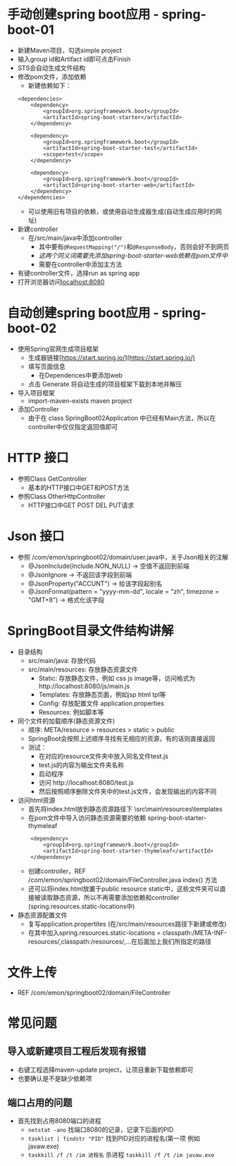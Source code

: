 # 手动创建spring boot应用 - spring-boot-01
* 新建Maven项目，勾选simple project 
* 输入group id和Artifact id即可点击Finish   
* STS会自动生成文件结构 
* 修改pom文件，添加依赖
    * 新建依赖如下：
    ```
    <dependencies>
		<dependency>
			<groupId>org.springframework.boot</groupId>
			<artifactId>spring-boot-starter</artifactId>
		</dependency>

		<dependency>
			<groupId>org.springframework.boot</groupId>
			<artifactId>spring-boot-starter-test</artifactId>
			<scope>test</scope>
		</dependency>
		
		<dependency>
            <groupId>org.springframework.boot</groupId>
            <artifactId>spring-boot-starter-web</artifactId>
        </dependency>
	</dependencies>
    ```
    * 可以使用旧有项目的依赖，或使用自动生成器生成(自动生成应用时的网址)
* 新建controller
    * 在/src/main/java中添加controller
        * 其中要有`@RequestMapping("/")`和`@ResponseBody`，否则会好不到网页
        * _这两个同义词需要先添加spring-boot-starter-web依赖在pom文件中_
        * 需要在controller中添加主方法
* 有键controller文件，选择run as spring app
* 打开浏览器访问[localhost:8080](http://localhost:8080)

# 自动创建spring boot应用 - spring-boot-02
* 使用Spring官网生成项目框架
    * 生成器链接[https://start.spring.io/](https://start.spring.io/)
    * 填写页面信息
        * 在Dependences中要添加web
    * 点击 Generate 将自动生成的项目框架下载到本地并解压
* 导入项目框架
    * import-maven-exists maven project
* 添加Controller
    * 由于在 class SpringBoot02Application 中已经有Main方法，所以在controller中仅仅指定返回值即可

# HTTP 接口
* 参照Class GetController
    * 基本的HTTP接口中GET和POST方法
* 参照Class OtherHttpController
    * HTTP接口中GET POST DEL PUT请求

# Json 接口
* 参照 /com/emon/springboot02/domain/user.java中，关于Json相关的注解
    * @JsonInclude(Include.NON_NULL) → 空值不返回到前端
    * @JsonIgnore                    → 不返回该字段到前端
    * @JsonProperty("ACCUNT")        → 给该字段起别名
    * @JsonFormat(pattern = "yyyy-mm-dd", locale = "zh", timezone = "GMT+8") → 格式化该字段

# SpringBoot目录文件结构讲解
* 目录结构
    * src/main/java: 存放代码
    * src/main/resources: 存放静态资源文件
        * Static: 存放静态文件，例如 css js image等，访问格式为 http://localhost:8080/js/main.js
        * Templates: 存放静态页面，例如jsp html tpl等
        * Config: 存放配置文件 application.properties
        * Resources: 例如脚本等
* 同个文件的加载顺序(静态资源文件)
    * 顺序: META/resource > resources > static > public
    * SpringBoot会按照上述顺序寻找有无相应的资源，有的话则直接返回
    * 测试：
        * 在对应的resource文件夹中放入同名文件test.js
        * test.js的内容为输出文件夹名称
        * 启动程序
        * 访问 http://localhost:8080/test.js
        * 然后按照顺序删除文件夹中的test.js文件，会发现输出的内容不同
* 访问html资源
    * 首先将index.html放到静态资源路径下 \src\main\resources\templates
    * 在pom文件中导入访问静态资源需要的依赖 spring-boot-starter-thymeleaf
    ```
		<dependency>
			<groupId>org.springframework.boot</groupId>
			<artifactId>spring-boot-starter-thymeleaf</artifactId>
		</dependency>
    ```
    * 创建controller，REF /com/emon/springboot02/domain/FileController.java index() 方法
    * 还可以将index.html放置于public resource static中，这些文件夹可以直接被读取静态资源，所以不再需要添加依赖和controller (spring.resources.static-locations中)
* 静态资源配置文件
    * 复写application.propertites (在/src/main/resources路径下新建或修改)
    * 在其中加入spring.resources.static-locations = classpath:/META-INF-resources/,classpath:/resources/,...在后面加上我们所指定的路径

# 文件上传
* REF /com/emon/springboot02/domain/FileController

# 常见问题
## 导入或新建项目工程后发现有报错
* 右键工程选择maven-update project，让项目重新下载依赖即可
* 也要确认是不是缺少依赖项

## 端口占用的问题
* 首先找到占用8080端口的进程
    * `netstat -ano` 找端口8080的记录，记录下后面的PID
    * `tasklist | findstr "PID"` 找到PID对应的进程名(第一项 例如 javaw.exe)
    * `taskkill /f /t /im 进程名` 杀进程 `taskkill /f /t /im javaw.exe`